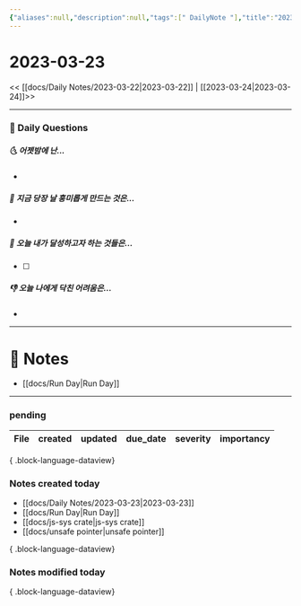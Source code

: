 ```yaml
---
{"aliases":null,"description":null,"tags":[" DailyNote "],"title":"2023-03-23","created":"2023-03-23T00:41:29","updated":"2023-07-15T21:30:20","dg-publish":true,"permalink":"/docs/Daily Notes/2023-03-23/","dgPassFrontmatter":true}
---
```



# 2023-03-23

<< [[docs/Daily Notes/2023-03-22\|2023-03-22]] | [[2023-03-24\|2023-03-24]]>>

---

### 📅 Daily Questions

##### 🌜 어젯밤에 난...

- 

##### 🙌 지금 당장 날 흥미롭게 만드는 것은...

- 

##### 🚀 오늘 내가 달성하고자 하는 것들은...

- [ ] 

##### 👎 오늘 나에게 닥친 어려움은...

- 

---

# 📝 Notes

- [[docs/Run Day\|Run Day]]


---

### pending

| File | created | updated | due_date | severity | importancy |
| ---- | ------- | ------- | -------- | -------- | ---------- |

{ .block-language-dataview}

### Notes created today

- [[docs/Daily Notes/2023-03-23\|2023-03-23]]
- [[docs/Run Day\|Run Day]]
- [[docs/js-sys crate\|js-sys crate]]
- [[docs/unsafe pointer\|unsafe pointer]]

{ .block-language-dataview}

### Notes modified today


{ .block-language-dataview}
